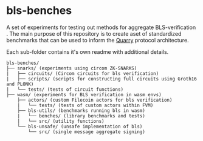 # bls-benches
A set of experiments for testing out methods for aggregate BLS-verification . The main purpose of this repository is to create aset of standardized benchmarks that can be used to inform the [Quarry](https://github.com/retrieval-markets-lab/das-quarry) protocol architecture.

Each sub-folder contains it's own readme with additional details. 


```
bls-benches/
├── snarks/ (experiments using circom ZK-SNARKS)
|   ├── circuits/ (Circom circuits for bls verification)
|   ├── scripts/ (scripts for constructing full circuits using Groth16 and PLONK)
|   └── tests/ (tests of circuit functions)
├── wasm/ (experiments for BLS verification in wasm envs)
    ├── actors/ (custom Filecoin actors for bls verification)
    |   └── tests/ (tests of custom actors within FVM)
    ├── bls-utils/ (benchmarks running bls in wasm)
    |   └── benches/ (library benchmarks and tests)
    |   └── src/ (utility functions)
    └── bls-unsafe/ (unsafe implementation of bls)
        └── src/ (single message aggregate signing)
   
```

